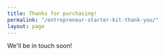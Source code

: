 ```yaml
---
title: Thanks for purchasing!
permalink: "/entrepreneur-starter-kit-thank-you/"
layout: page
---
```

We'll be in touch soon!
